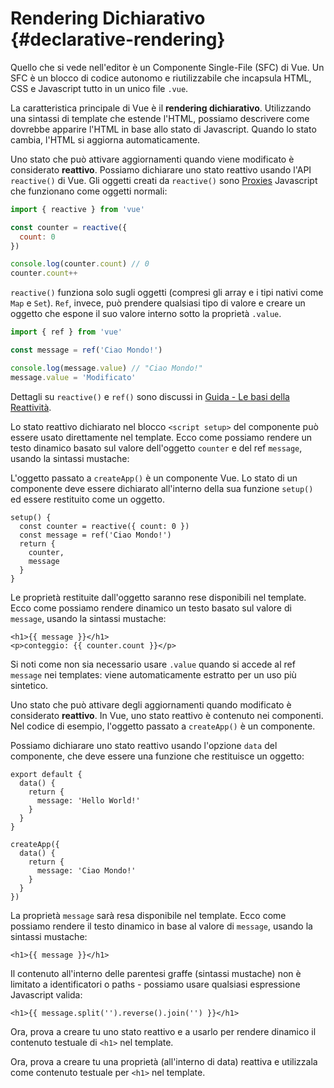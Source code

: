 # Rendering Dichiarativo {#declarative-rendering}

<div class="sfc">

Quello che si vede nell'editor è un Componente Single-File (SFC) di Vue. Un SFC è un blocco di codice autonomo e riutilizzabile che incapsula HTML, CSS e Javascript tutto in un unico file `.vue`.

</div>

La caratteristica principale di Vue è il **rendering dichiarativo**. Utilizzando una sintassi di template che estende l'HTML, possiamo descrivere come dovrebbe apparire l'HTML in base allo stato di Javascript. Quando lo stato cambia, l'HTML si aggiorna automaticamente.

<div class="composition-api">

Uno stato che può attivare aggiornamenti quando viene modificato è considerato **reattivo**. Possiamo dichiarare uno stato reattivo usando l'API `reactive()` di Vue. Gli oggetti creati da `reactive()` sono [Proxies](https://developer.mozilla.org/en-US/docs/Web/JavaScript/Reference/Global_Objects/Proxy) Javascript che funzionano come oggetti normali:

```js
import { reactive } from 'vue'

const counter = reactive({
  count: 0
})

console.log(counter.count) // 0
counter.count++
```

`reactive()` funziona solo sugli oggetti (compresi gli array e i tipi nativi come `Map` e `Set`). `Ref`, invece, può prendere qualsiasi tipo di valore e creare un oggetto che espone il suo valore interno sotto la proprietà `.value`.

```js
import { ref } from 'vue'

const message = ref('Ciao Mondo!')

console.log(message.value) // "Ciao Mondo!"
message.value = 'Modificato'
```

Dettagli su `reactive()` e `ref()` sono discussi in <a target="_blank" href="/guide/essentials/reactivity-fundamentals.html">Guida - Le basi della Reattività</a>.

<div class="sfc">

Lo stato reattivo dichiarato nel blocco `<script setup>` del componente può essere usato direttamente nel template. Ecco come possiamo rendere un testo dinamico basato sul valore dell'oggetto `counter` e del ref `message`, usando la sintassi mustache:

</div>

<div class="html">

L'oggetto passato a `createApp()` è un componente Vue. Lo stato di un componente deve essere dichiarato all'interno della sua funzione `setup()` ed essere restituito come un oggetto.

```js{2,5}
setup() {
  const counter = reactive({ count: 0 })
  const message = ref('Ciao Mondo!')
  return {
    counter,
    message
  }
}
```

Le proprietà restituite dall'oggetto saranno rese disponibili nel template. Ecco come possiamo rendere dinamico un testo basato sul valore di `message`, usando la sintassi mustache: 

</div>

```vue-html
<h1>{{ message }}</h1>
<p>conteggio: {{ counter.count }}</p>
```

Si noti come non sia necessario usare `.value` quando si accede al ref `message` nei templates: viene automaticamente estratto per un uso più sintetico.

</div>

<div class="options-api">

Uno stato che può attivare degli aggiornamenti quando modificato è considerato **reattivo**. In Vue, uno stato reattivo è contenuto nei componenti. <span class="html">Nel codice di esempio, l'oggetto passato a `createApp()` è un componente.</span>

Possiamo dichiarare uno stato reattivo usando l'opzione `data` del componente, che deve essere una funzione che restituisce un oggetto:

<div class="sfc">

```js{3-5}
export default {
  data() {
    return {
      message: 'Hello World!'
    }
  }
}
```

</div>
<div class="html">

```js{3-5}
createApp({
  data() {
    return {
      message: 'Ciao Mondo!'
    }
  }
})
```

</div>

La proprietà `message` sarà resa disponibile nel template. Ecco come possiamo rendere il testo dinamico in base al valore di `message`, usando la sintassi mustache:

```vue-html
<h1>{{ message }}</h1>
```

</div>

Il contenuto all'interno delle parentesi graffe (sintassi mustache) non è limitato a identificatori o paths - possiamo usare qualsiasi espressione Javascript valida:

```vue-html
<h1>{{ message.split('').reverse().join('') }}</h1>
```

<div class="composition-api">

Ora, prova a creare tu uno stato reattivo e a usarlo per rendere dinamico il contenuto testuale di `<h1>` nel template.

</div>

<div class="options-api">

Ora, prova a creare tu una proprietà (all'interno di data) reattiva e utilizzala come contenuto testuale per `<h1>` nel template.

</div>

